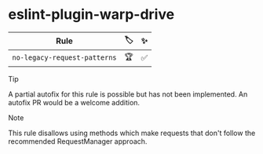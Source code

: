 # eslint-plugin-warp-drive

| Rule | 🏷️ | ✨ |
| ---- | -- | -- |
| `no-legacy-request-patterns` | 🏆 | ✅ |

> [!TIP]
> A partial autofix for this rule is possible but has not been implemented.
> An autofix PR would be a welcome addition.

> [!Note]
> This rule disallows using methods which make requests that don't follow the
> recommended RequestManager approach.


